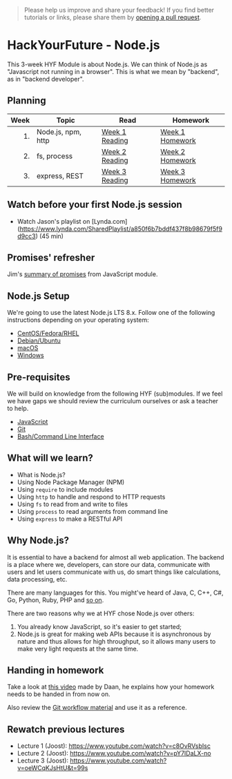 > Please help us improve and share your feedback! If you find better tutorials
or links, please share them by [opening a pull request](https://github.com/HackYourFuture/Node.js/pulls).

# HackYourFuture - Node.js

This 3-week HYF Module is about Node.js. We can think of Node.js as "Javascript
not running in a browser". This is what we mean by "backend", as in "backend
developer".

## Planning

| Week | Topic              | Read                              | Homework                                    |
| ---: | ------------------ | --------------------------------- | ------------------------------------------- |
|   1. | Node.js, npm, http | [Week 1 Reading](week1/README.md) | [Week 1 Homework](week1/homework/README.md) |
|   2. | fs, process        | [Week 2 Reading](week2/README.md) | [Week 2 Homework](week2/homework/README.md) |
|   3. | express, REST      | [Week 3 Reading](week3/README.md) | [Week 3 Homework](week3/homework/README.md) |

## Watch before your first Node.js session

- Watch Jason's playlist on [Lynda.com]
  (https://www.lynda.com/SharedPlaylist/a850f6b7bddf437f8b98679f5f9d9cc3) (45 min)

## Promises' refresher

Jim's [summary of promises](https://github.com/remarcmij/JavaScript/blob/master/fundamentals/promises.md)
from JavaScript module.

## Node.js Setup

We're going to use the latest Node.js LTS 8.x. Follow one of the following
instructions depending on your operating system:

* [CentOS/Fedora/RHEL](https://github.com/nodesource/distributions#rpminstall)
* [Debian/Ubuntu](https://github.com/nodesource/distributions#debinstall)
* [macOS](https://nodejs.org/en/download/)
* [Windows](https://nodejs.org/en/download/)

## Pre-requisites

We will build on knowledge from the following HYF (sub)modules. If we feel we
have gaps we should review the curriculum ourselves or ask a teacher to help.

- [JavaScript](https://github.com/HackYourFuture/JavaScript)
- [Git](https://github.com/HackYourFuture/Git)
- [Bash/Command Line Interface](https://github.com/HackYourFuture/CommandLine)

## What will we learn?

- What is Node.js?
- Using Node Package Manager (NPM)
- Using `require` to include modules
- Using `http` to handle and respond to HTTP requests
- Using `fs` to read from and write to files
- Using `process` to read arguments from command line
- Using `express` to make a RESTful API

## Why Node.js?

It is essential to have a backend for almost all web application. The backend is
a place where we, developers, can store our data, communicate with users and let
users communicate with us, do smart things like calculations, data processing,
etc.

There are many languages for this. You might've heard of Java, C, C++, C#, Go,
Python, Ruby, PHP and [so on](https://blog.newrelic.com/2016/08/18/popular-programming-languages-2016-go/).

There are two reasons why we at HYF chose Node.js over others:

1. You already know JavaScript, so it's easier to get started;
2. Node.js is great for making web APIs because it is asynchronous by nature and
   thus allows for high throughput, so it allows many users to make very light
   requests at the same time.

## Handing in homework

Take a look at [this video](https://www.youtube.com/watch?v=-o0yomUVVpU)
made by Daan, he explains how your homework needs to be handed in from now on.

Also review the [Git workflow material](https://github.com/HackYourFuture/Git/blob/master/Lecture-3.md)
and use it as a reference.

## Rewatch previous lectures

- Lecture 1 (Joost): https://www.youtube.com/watch?v=c8OvRVsbIsc
- Lecture 2 (Joost): https://www.youtube.com/watch?v=pY7IDaLX-no
- Lecture 3 (Joost): https://www.youtube.com/watch?v=oeWCqKJsHtU&t=99s
